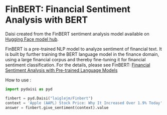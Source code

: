 # FinBERT: Financial Sentiment Analysis with BERT

Daisi created from the FinBERT sentiment analysis model available on [Hugging Face model hub](https://huggingface.co/ProsusAI/finbert).

FinBERT is a pre-trained NLP model to analyze sentiment of financial text.
It is built by further training the BERT language model in the finance domain,
using a large financial corpus and thereby fine-tuning it for financial sentiment classification.
For the details, please see FinBERT: [Financial Sentiment Analysis with Pre-trained Language Models](https://arxiv.org/pdf/1908.10063.pdf)

How to use :

```python
import pydaisi as pyd

finbert = pyd.Daisi("laiglejm/Finbert")
context = 'Apple (AAPL) Stock Price: Why It Increased Over 1.9% Today'
answer = finbert.give_sentiment(context).value

```
